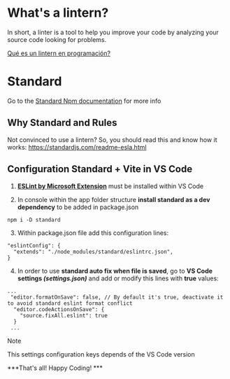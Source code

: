 # What's a lintern?

In short, a linter is a tool to help you improve your code by analyzing your source code looking for problems.

[Qué es un lintern en programación?](https://keepcoding.io/blog/que-es-un-linter-en-programacion/)

# Standard

Go to the [Standard Npm documentation](https://www.npmjs.com/package/standard) for more info


## Why Standard and Rules

Not convinced to use a lintern? So, you should read this and know how it works:
https://standardjs.com/readme-esla.html

## Configuration Standard + Vite in VS Code

1. **[ESLint by Microsoft Extension](https://marketplace.visualstudio.com/items?itemName=dbaeumer.vscode-eslint)** must be installed within VS Code


2. In console within the app folder structure **install standard as a dev dependency** to be added in package.json

```
npm i -D standard
```

3. Within package.json file add this configuration lines:

```
"eslintConfig": {
  "extends": "./node_modules/standard/eslintrc.json", 
}
``` 

4. In order to use **standard auto fix when file is saved**, go to **VS Code settings _(settings.json)_** and add or modify this lines with **true** values:

``` 
...
 "editor.formatOnSave": false, // By default it's true, deactivate it to avoid standard eslint format conflict
  "editor.codeActionsOnSave": {
    "source.fixAll.eslint": true
  }
 ...
```

> [!NOTE]
> This settings configuration keys depends of the VS Code version



***That's all! Happy Coding! ***